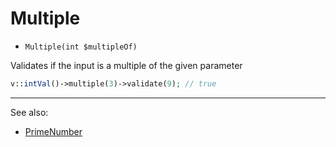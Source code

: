 # Multiple

- `Multiple(int $multipleOf)`

Validates if the input is a multiple of the given parameter

```php
v::intVal()->multiple(3)->validate(9); // true
```

***
See also:

  * [PrimeNumber](PrimeNumber.md)
